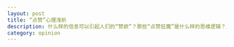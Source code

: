 ```yaml
---
layout: post
title: “点赞”心理浅析
description: 什么样的信息可以引起人们的“赞欲”？那些“点赞狂魔”是什么样的思维逻辑？点赞的作用到底是什么呢？
category: opinion
---
```


[BarretLee]:    http://barretlee.github.com  "BarretLee"

